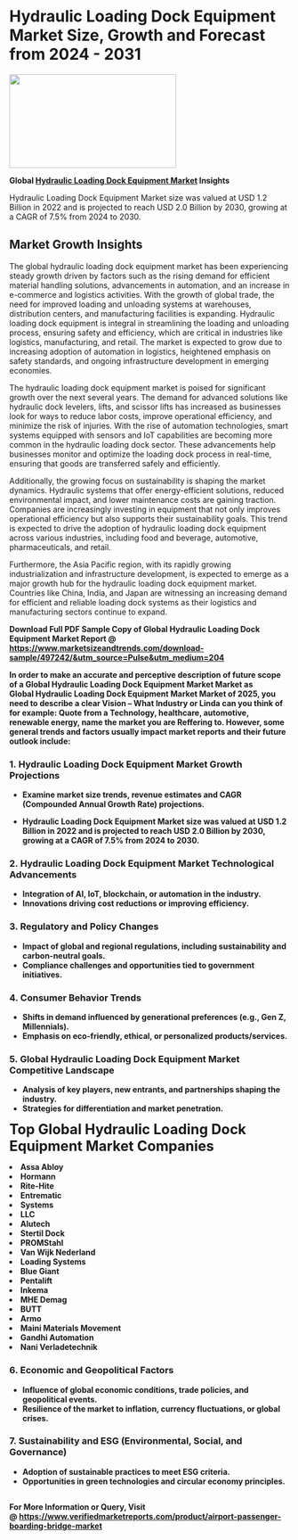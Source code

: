 <H1>Hydraulic Loading Dock Equipment Market Size, Growth and Forecast from 2024 - 2031</H1><img class="aligncenter size-medium wp-image-584254" src="https://thirdeyenews.in/wp-content/uploads/2024/09/Global-Market-Research-300x168.jpeg" alt="" width="300" height="168" /><p><strong>Global&nbsp;<a href="https://www.marketsizeandtrends.com/download-sample/497242/&amp;utm_source=Pulse&amp;utm_medium=204">Hydraulic Loading Dock Equipment Market</a> Insights</strong></p><p>Hydraulic Loading Dock Equipment Market size was valued at USD 1.2 Billion in 2022 and is projected to reach USD 2.0 Billion by 2030, growing at a CAGR of 7.5% from 2024 to 2030.</p><p><h2>Market Growth Insights</h2> <p>The global hydraulic loading dock equipment market has been experiencing steady growth driven by factors such as the rising demand for efficient material handling solutions, advancements in automation, and an increase in e-commerce and logistics activities. With the growth of global trade, the need for improved loading and unloading systems at warehouses, distribution centers, and manufacturing facilities is expanding. Hydraulic loading dock equipment is integral in streamlining the loading and unloading process, ensuring safety and efficiency, which are critical in industries like logistics, manufacturing, and retail. The market is expected to grow due to increasing adoption of automation in logistics, heightened emphasis on safety standards, and ongoing infrastructure development in emerging economies.</p> <p><strong></strong></p> <p>The hydraulic loading dock equipment market is poised for significant growth over the next several years. The demand for advanced solutions like hydraulic dock levelers, lifts, and scissor lifts has increased as businesses look for ways to reduce labor costs, improve operational efficiency, and minimize the risk of injuries. With the rise of automation technologies, smart systems equipped with sensors and IoT capabilities are becoming more common in the hydraulic loading dock sector. These advancements help businesses monitor and optimize the loading dock process in real-time, ensuring that goods are transferred safely and efficiently.</p> <p>Additionally, the growing focus on sustainability is shaping the market dynamics. Hydraulic systems that offer energy-efficient solutions, reduced environmental impact, and lower maintenance costs are gaining traction. Companies are increasingly investing in equipment that not only improves operational efficiency but also supports their sustainability goals. This trend is expected to drive the adoption of hydraulic loading dock equipment across various industries, including food and beverage, automotive, pharmaceuticals, and retail.</p> <p>Furthermore, the Asia Pacific region, with its rapidly growing industrialization and infrastructure development, is expected to emerge as a major growth hub for the hydraulic loading dock equipment market. Countries like China, India, and Japan are witnessing an increasing demand for efficient and reliable loading dock systems as their logistics and manufacturing sectors continue to expand.</p> <p><strong></p><p><span class=""><strong>Download Full PDF Sample Copy of Global Hydraulic Loading Dock Equipment Market Report</strong> @ <a href="https://www.marketsizeandtrends.com/download-sample/497242/&amp;utm_source=Pulse&amp;utm_medium=204" target="_blank">https://www.marketsizeandtrends.com/download-sample/497242/&amp;utm_source=Pulse&amp;utm_medium=204</a></span></p><p>In order to make an accurate and perceptive description of future scope of a Global&nbsp;Hydraulic Loading Dock Equipment Market Market as Global&nbsp;Hydraulic Loading Dock Equipment Market Market of 2025, you need to describe a clear Vision &ndash; What Industry or Linda can you think of for example: Quote from a Technology, healthcare, automotive, renewable energy, name the market you are Reffering to. However, some general trends and factors usually impact market reports and their future outlook include:</p><h3>1.&nbsp;<strong>Hydraulic Loading Dock Equipment Market Growth Projections</strong></h3><ul><li>Examine market size trends, revenue estimates and CAGR (Compounded Annual Growth Rate) projections.</li><li><p>Hydraulic Loading Dock Equipment Market size was valued at USD 1.2 Billion in 2022 and is projected to reach USD 2.0 Billion by 2030, growing at a CAGR of 7.5% from 2024 to 2030.</p></li></ul><h3>2.&nbsp;<strong>Hydraulic Loading Dock Equipment Market Technological Advancements</strong></h3><ul><li>Integration of AI, IoT, blockchain, or automation in the industry.</li><li>Innovations driving cost reductions or improving efficiency.</li></ul><h3>3.&nbsp;<strong>Regulatory and Policy Changes</strong></h3><ul><li>Impact of global and regional regulations, including sustainability and carbon-neutral goals.</li><li>Compliance challenges and opportunities tied to government initiatives.</li></ul><h3>4.&nbsp;<strong>Consumer Behavior Trends</strong></h3><ul><li>Shifts in demand influenced by generational preferences (e.g., Gen Z, Millennials).</li><li>Emphasis on eco-friendly, ethical, or personalized products/services.</li></ul><h3>5.&nbsp;<strong>Global Hydraulic Loading Dock Equipment Market Competitive Landscape</strong></h3><ul><li>Analysis of key players, new entrants, and partnerships shaping the industry.</li><li>Strategies for differentiation and market penetration.</li></ul><p data-pm-slice="1 1 []"><span style="color: inherit; font-family: inherit; font-size: 25px;">Top Global Hydraulic Loading Dock Equipment Market Companies</span></p><div class="" data-test-id=""><p><li>Assa Abloy</li><li> Hormann</li><li> Rite-Hite</li><li> Entrematic</li><li> Systems</li><li>LLC</li><li> Alutech</li><li> Stertil Dock</li><li> PROMStahl</li><li> Van Wijk Nederland</li><li> Loading Systems</li><li> Blue Giant</li><li> Pentalift</li><li> Inkema</li><li> MHE Demag</li><li> BUTT</li><li> Armo</li><li> Maini Materials Movement</li><li> Gandhi Automation</li><li> Nani Verladetechnik</li></p></div><h3>6.&nbsp;<strong>Economic and Geopolitical Factors</strong></h3><ul><li>Influence of global economic conditions, trade policies, and geopolitical events.</li><li>Resilience of the market to inflation, currency fluctuations, or global crises.</li></ul><h3>7.&nbsp;<strong>Sustainability and ESG (Environmental, Social, and Governance)</strong></h3><ul><li>Adoption of sustainable practices to meet ESG criteria.</li><li>Opportunities in green technologies and circular economy principles.</li></ul><h2><strong style="font-size: 14px;">For More Information or Query, Visit @&nbsp;</strong><a style="background-color: #ffffff; font-size: 14px;" href="https://www.marketsizeandtrends.com/report/hydraulic-loading-dock-equipment-market/" target="_blank">https://www.verifiedmarketreports.com/product/airport-passenger-boarding-bridge-market</a></h2>
